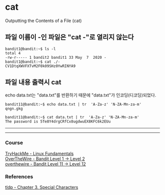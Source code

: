 # cat	
Outputting the Contents of a File (cat)

## 파일 이름이 -인 파일은 "cat -"로 열리지 않는다 
```
bandit1@bandit:~$ ls -l
total 4
-rw-r----- 1 bandit2 bandit1 33 May  7  2020 -
bandit1@bandit:~$ cat ./-
CV1DtqXWVFXTvM2F0k09SHz0YwRINYA9
```

## 파일 내용 출력시 cat
echo data.txt는 "data.txt"를 반환하기 때문에 "data.txt"가 인코딩(디코딩)되었다. 

```
bandit11@bandit:~$ echo data.txt | tr  'A-Za-z' 'N-ZA-Mn-za-m'
qngn.gkg

bandit11@bandit:~$ cat data.txt | tr  'A-Za-z' 'N-ZA-Mn-za-m'
The password is 5Te8Y4drgCRfCx8ugdwuEX8KFC6k2EUu
```

---
---
### Course
[TryHackMe - Linux Fundamentals](https://tryhackme.com/module/linux-fundamentals)  
[OverTheWire - Bandit Level 1 → Level 2](https://overthewire.org/wargames/bandit/bandit2.html)  
[overthewire - Bandit Level 11 → Level 12](https://overthewire.org/wargames/bandit/bandit12.html)

### References  

[tldp - Chapter 3. Special Characters](https://tldp.org/LDP/abs/html/special-chars.html)